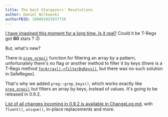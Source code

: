 ```yaml
---
title: The best Stargazers' Revolutions
author: Daniel Wilkowski
authorFBID: 100001025937739
---
```


[I have imagined this moment for a long time. Is it real?](/t-rix) Could it be T-Regx got **60** stars ? :D

But, what's new?

There is [`preg_grep()`] function for filtering an array by a pattern, unfortunately there's no flag or another 
method to filter it by keys (there is a T-Regx method [`forArray()->filterByKeys()`](/docs/filter#filter-by-keys), 
but there was no such solution in SafeRegex).

That's why we added `preg::grep_keys()`, which works exactly like [`preg_grep()`] but filters an array by keys, 
instead of values. It's going to be released in 0.9.2. 

[List of all changes incoming in 0.9.2 is available in ChangeLog.md][2], with `fluent()`, `unique()`, in-place 
replacements and more.

[`preg_grep()`]: https://www.php.net/manual/en/function.preg-grep.php
[2]: https://github.com/T-Regx/T-Regx/blob/master/ChangeLog.md#incoming-in-092

